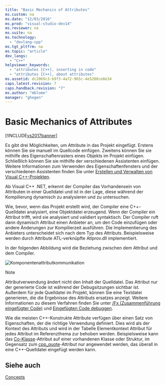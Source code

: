 ```yaml
---
title: "Basic Mechanics of Attributes"
ms.custom: na
ms.date: "12/03/2016"
ms.prod: "visual-studio-dev14"
ms.reviewer: na
ms.suite: na
ms.technology: 
  - "devlang-cpp"
ms.tgt_pltfrm: na
ms.topic: "article"
dev_langs: 
  - "C++"
helpviewer_keywords: 
  - "attributes [C++], inserting in code"
  - "attributes [C++], about attributes"
ms.assetid: dc2069c3-b9f3-4a72-965c-4e5208ce8e34
caps.latest.revision: 7
caps.handback.revision: "7"
ms.author: "mblome"
manager: "ghogen"
---
```

# Basic Mechanics of Attributes
[!INCLUDE[vs2017banner](../assembler/inline/includes/vs2017banner.md)]

Es gibt drei Möglichkeiten, um Attribute in das Projekt eingefügt.  Erstens können Sie sie manuell im Quellcode einfügen.  Zweitens können Sie sie mithilfe des Eigenschaftenrasters eines Objekts im Projekt einfügen.  Schließlich können Sie sie mithilfe der verschiedenen Assistenten einfügen.  Weitere Informationen zum Verwenden des Eigenschaftenfensters und der verschiedenen Assistenten finden Sie unter [Erstellen und Verwalten von Visual C\+\+\-Projekten](../ide/creating-and-managing-visual-cpp-projects.md).  
  
 Ab Visual C\+\+ .NET, erkennt der Compiler das Vorhandensein von Attributen in einer Quelldatei und ist in der Lage, diese während der Kompilierung dynamisch zu analysieren und zu untersuchen.  
  
 Wie, bevor, wenn das Projekt erstellt wird, der Compiler eine C\+\+\-Quelldatei analysiert, eine Objektdatei erzeugend.  Wenn der Compiler ein Attribut trifft, wird sie analysiert und validiert syntaktisch.  Der Compiler ruft dann dynamisch Attribut einen Anbieter an, um den Code einzufügen oder andere Änderungen zur Kompilierzeit ausführen.  Die Implementierung des Anbieters unterscheidet sich nach dem Typ des Attributs.  Beispielsweise werden durch Attribute ATL\-verknüpfte Atlprov.dll implementiert.  
  
 In der folgenden Abbildung wird die Beziehung zwischen dem Attribut und dem Compiler.  
  
 ![Komponentenattributkommunikation](../windows/media/vccompattrcomm.png "vcCompAttrComm")  
  
> [!NOTE]
>  Attributverwendung ändert nicht den Inhalt der Quelldatei.  Das Attribut nur der generierte Code ist während der Debugsitzungen sichtbar ist.  Außerdem für jede Quelldatei im Projekt, können Sie eine Textdatei generieren, die die Ergebnisse des Attributs ersatzes anzeigt.  Weitere Informationen zu diesem Verfahren finden Sie unter [\/Fx \(Zusammenführung eingefügter Code\)](../build/reference/fx-merge-injected-code.md) und [Eingefügten Code debuggen](../Topic/How%20to:%20Debug%20Injected%20Code.md).  
  
 Wie die meisten C\+\+\-Konstrukte Attribute verfügen über einen Satz von Eigenschaften, der die richtige Verwendung definiert.  Dies wird als der Kontext des Attributs und wird in der Tabelle Elementkontext Attribut für jedes Attribut im Referenzthema zur behoben werden.  Beispielsweise kann das [Co\-Klasse](../windows/coclass.md)\-Attribut auf einer vorhandenen Klasse oder Struktur, im Gegensatz zum [cpp\_quote](../windows/cpp-quote.md)\-Attribut nur angewendet werden, das überall in eine C\+\+\-Quelldatei eingefügt werden kann.  
  
## Siehe auch  
 [Concepts](../windows/attributed-programming-concepts.md)